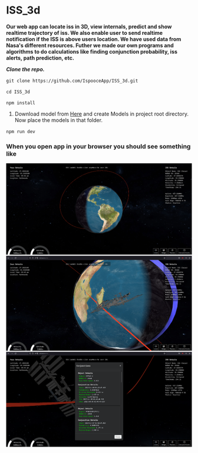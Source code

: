 # ISS_3d

<b>Our web app can locate iss in 3D, view internals, predict and show realtime trajectory of iss. We also enable user to send realtime notification if the ISS is above users location. We have used data from Nasa's different resources. Futher we made our own programs and algorithms to do calculations like finding conjunction probability, iss alerts, path prediction, etc. </b>

***Clone the repo.***
 ```
git clone https://github.com/IspooceApp/ISS_3d.git
```
```
cd ISS_3d
```
```
npm install
``` 

 <ol>
 <li>Download model from <a href="https://drive.google.com/drive/folders/169ZXvr8X_oZi-jxUoCQpWhKB6F__CzDr?usp=sharing">Here</a> and create Models in project root directory. Now place the models in that folder. </br>
 </ol>

```
npm run dev
```


<h3>When you open app in your browser you should see something like</h3>

![frontend](https://github.com/IspooceApp/ISS_3d/blob/main/IMAGES/Screenshot_1.png)
![frontend](https://github.com/IspooceApp/ISS_3d/blob/main/IMAGES/Screenshot_2.png)
![function](https://github.com/IspooceApp/ISS_3d/blob/main/IMAGES/Screenshot_3.png)
